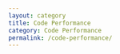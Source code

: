 ```yaml
---
layout: category
title: Code Performance
category: Code Performance
permalink: /code-performance/
---
```

